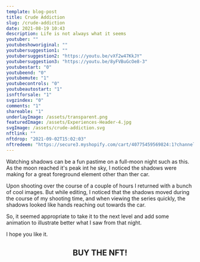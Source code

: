 ```yaml
---
template: blog-post
title: Crude Addiction
slug: /crude-addiction
date: 2021-08-19 10:43
description: Life is not always what it seems
youtuber: ""
youtubeshoworiginal: ""
youtubersuggestion1: ""
youtubersuggestion2: "https://youtu.be/vXf2w47KkJY"
youtubersuggestion3: "https://youtu.be/8yFVBuGcOe8-3"
youtubestart: "0"
youtubeend: "0"
youtubemute: "1"
youtubecontrols: "0"
youtubeautostart: "1"
isnftforsale: "1"
svgzindex: "0"
comments: "1"
shareable: "1"
underlayImage: /assets/transparent.png
featuredImage: /assets/Experiences-Header-4.jpg
svgImage: /assets/crude-addiction.svg
nftlink: ""
nftdrop: "2021-09-02T15:02:03"
nftredeem: "https://secure3.myshopify.com/cart/40775459569824:1?channel=buy_button"
---
```

Watching shadows can be a fun pastime on a full-moon night such as this. As the moon reached it's peak int he sky, I noticed the shadows were making for a great foreground element other than ther car. 

Upon shooting over the course of a couple of hours I returned with a bunch of cool images. But while editing, I noticed that the shadows moved during the course of my shooting time, and when viewing the series quickly, the shadows looked like hands reaching out towards the car. 

So, it seemed appropriate to take it to the next level and add some animation to illustrate better what I saw from that night. 

I hope you like it.

<h2 class="neonText" style="text-align: center;">BUY THE NFT!</h2>
<nft-card style="border:none;border-radius:12px" contractAddress="0x495f947276749ce646f68ac8c248420045cb7b5e" tokenId="14583650834310525071617320783641503123203461641321595508191183186230620717057"> </nft-card>

